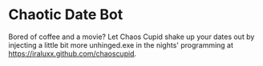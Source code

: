 # Chaotic Date Bot

Bored of coffee and a movie? Let Chaos Cupid shake up your dates out by injecting a little bit more unhinged.exe in the nights' programming at https://iraluxx.github.com/chaoscupid.